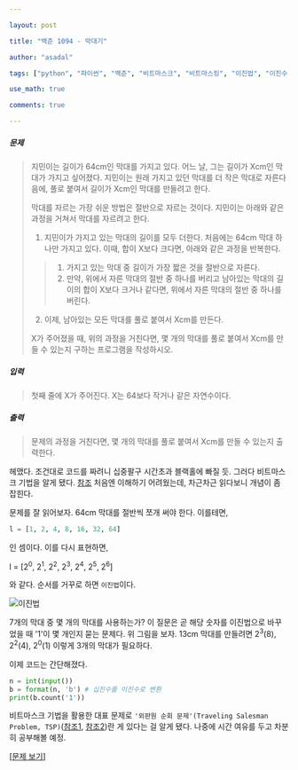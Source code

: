```yaml
---

layout: post

title: "백준 1094 - 막대기"

author: "asadal"

tags: ["python", "파이썬", "백준", "비트마스크", "비트마스킹", "이진법", "이진수"]

use_math: true

comments: true

---
```


##### 문제

>지민이는 길이가 64cm인 막대를 가지고 있다. 어느 날, 그는 길이가 Xcm인 막대가 가지고 싶어졌다. 지민이는 원래 가지고 있던 막대를 더 작은 막대로 자른다음에, 풀로 붙여서 길이가 Xcm인 막대를 만들려고 한다.
>
>막대를 자르는 가장 쉬운 방법은 절반으로 자르는 것이다. 지민이는 아래와 같은 과정을 거쳐서 막대를 자르려고 한다.
>
>1. 지민이가 가지고 있는 막대의 길이를 모두 더한다. 처음에는 64cm 막대 하나만 가지고 있다. 이때, 합이 X보다 크다면, 아래와 같은 과정을 반복한다.
>>  1. 가지고 있는 막대 중 길이가 가장 짧은 것을 절반으로 자른다.
>>  2. 만약, 위에서 자른 막대의 절반 중 하나를 버리고 남아있는 막대의 길이의 합이 X보다 크거나 같다면, 위에서 자른 막대의 절반 중 하나를 버린다.
>2. 이제, 남아있는 모든 막대를 풀로 붙여서 Xcm를 만든다.
>
>X가 주어졌을 때, 위의 과정을 거친다면, 몇 개의 막대를 풀로 붙여서 Xcm를 만들 수 있는지 구하는 프로그램을 작성하시오. 

##### 입력

> 첫째 줄에 X가 주어진다. X는 64보다 작거나 같은 자연수이다.

##### 출력

> 문제의 과정을 거친다면, 몇 개의 막대를 풀로 붙여서 Xcm를 만들 수 있는지 출력한다.

헤맸다. 조건대로 코드를 짜려니 십중팔구 시간초과 블랙홀에 빠질 듯. 그러다 비트마스크 기법을 알게 됐다. [참조](https://mygumi.tistory.com/361) 처음엔 이해하기 어려웠는데, 차근차근 읽다보니 개념이 좀 잡힌다. 

문제를 잘 읽어보자. 64cm 막대를 절반씩 쪼개 써야 한다. 이를테면,

```python
l = [1, 2, 4, 8, 16, 32, 64]
```

인 셈이다. 이를 다시 표현하면,

l = [2<sup>0</sup>, 2<sup>1</sup>, 2<sup>2</sup>, 2<sup>3</sup>, 2<sup>4</sup>, 2<sup>5</sup>, 2<sup>6</sup>]

와 같다. 순서를 거꾸로 하면 `이진법`이다.

![이진법](https://blog.kakaocdn.net/dn/ctDjSm/btqDQUnuHnE/v27Vrw3Gpj48mf9HYpPBN0/img.png)

7개의 막대 중 몇 개의 막대를 사용하는가? 이 질문은 곧 해당 숫자를 이진법으로 바꾸었을 때 '1'이 몇 개인지 묻는 문제다. 위 그림을 보자. 13cm 막대를 만들려면 2<sup>3</sup>(8), 2<sup>2</sup>(4), 2<sup>0</sup>(1) 이렇게 3개의 막대가 필요하다.

이제 코드는 간단해졌다.

```python
n = int(input())
b = format(n, 'b') # 십진수를 이진수로 변환
print(b.count('1'))
```

비트마스크 기법을 활용한 대표 문제로 `'외판원 순회 문제'(Traveling Salesman Problem, TSP)`([참조1](https://www.acmicpc.net/problem/2098), [참조2](https://namu.wiki/w/%EC%99%B8%ED%8C%90%EC%9B%90%20%EC%88%9C%ED%9A%8C%20%EB%AC%B8%EC%A0%9C))란 게 있다는 걸 알게 됐다. 나중에 시간 여유를 두고 차분히 공부해볼 예정.

[[문제 보기](https://www.acmicpc.net/problem/1094)]
